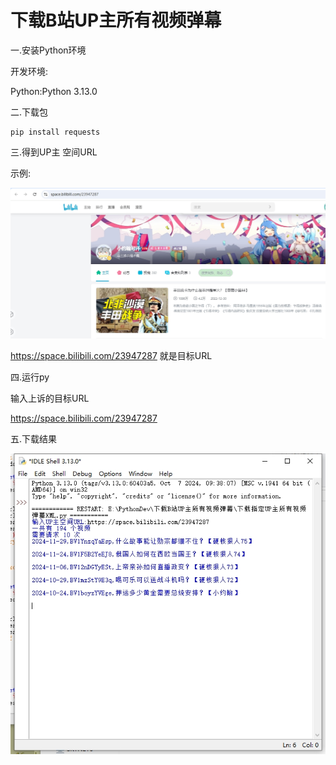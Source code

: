 # 下载B站UP主所有视频弹幕

一.安装Python环境

开发环境:

Python:Python 3.13.0

二.下载包

```
pip install requests
```

三.得到UP主 空间URL

示例:

![主页地址](主页地址.png)

https://space.bilibili.com/23947287 就是目标URL

四.运行py

输入上诉的目标URL

https://space.bilibili.com/23947287

五.下载结果

![运行示例](运行示例.png)